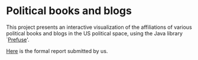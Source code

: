 Political books and blogs
===========

This project presents an interactive visualization of the affiliations of various political books and blogs in the US political space, using the Java library `[Prefuse](https://github.com/prefuse/Prefuse)'.

[Here](https://github.com/shivanker/social-network-analysis/blob/master/Report.pdf) is the formal report submitted by us.
